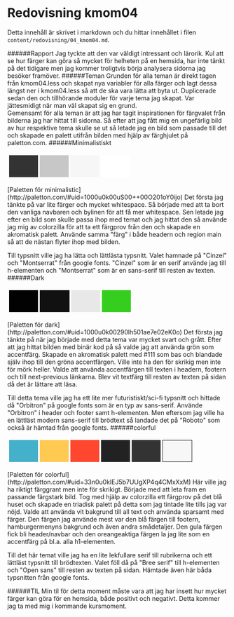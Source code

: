 ---
---
Redovisning kmom04
=========================

Detta innehåll är skrivet i markdown och du hittar innehållet i filen `content/redovisning/04_kmom04.md`.

######Rapport
Jag tyckte att den var väldigt intressant och lärorik. Kul att se hur färger kan göra så mycket för helheten på en hemsida, har inte tänkt på det tidigare men jag kommer troligtvis börja analysera sidorna jag besöker framöver.
######Teman
Grunden för alla teman är direkt tagen från kmom04.less och skapat nya variabler för alla färger och lagt dessa längst ner i kmom04.less så att de ska vara lätta att byta ut. Duplicerade sedan den och tillhörande moduler för varje tema jag skapat. Var jättesmidigt när man väl skapat sig en grund.  
Gemensamt för alla teman är att jag har tagit inspirationen för färgvalet från bilderna jag har hittat till sidorna. Så efter att jag fått mig en ungefärlig bild av hur respektive tema skulle se ut så letade jag en bild som passade till det och skapade en palett utifrån bilden med hjälp av färghjulet på paletton.com.
######Minimalistiskt
<table style="border-spacing: 4px; border-collapse: separate">
<tr>
<td style="height: 50px; width: 50px; background-color: #333333">
<td style="height: 50px; width: 50px; background-color: #c7c7c7">
<td style="height: 50px; width: 50px; background-color: #f6f6f6">
<td style="height: 50px; width: 50px;  background-color: #FFFFFF">
</tr>
</table>
[Paletten för minimalistic](http://paletton.com/#uid=1000u0k00uS00++00O201oY0ijo)  
Det första jag tänkte på var lite färger och mycket whitespace. Så började med att ta bort den vanliga navbaren och bylinen för att få mer whitespace. Sen letade jag efter en bild som skulle passa ihop med temat och jag hittat den så använde jag mig av colorzilla för att ta ett färgprov från den och skapade en akromatisk palett. Använde samma "färg" i både headern och region main så att de nästan flyter ihop med bilden.

Till typsnitt ville jag ha lätta och lättlästa  typsnitt. Valet hamnade på "Cinzel" och "Montserrat" från google fonts. "Cinzel" som är en serif använde jag till h-elementen och "Montserrat" som är en sans-serif till resten av texten.
######Dark
<table style="border-spacing: 4px; border-collapse: separate">
<tr>
<td style="height: 50px; width: 50px; background-color: #030202">
<td style="height: 50px; width: 50px; background-color: #111111; border: 1px solid">
<td style="height: 50px; width: 50px; background-color: #e8e8e8">
<td style="height: 50px; width: 50px; background-color: #36ce1e">
</tr>
</table>
[Paletten för dark](http://paletton.com/#uid=1000u0k00290lh501ae7e02eK0o)  
Det första jag tänkte på när jag började med detta tema var mycket svart och grått. Efter att jag hittat bilden med binär kod på så valde jag att använda grön som accentfärg. Skapade en akromatisk palett med #111 som bas och blandade själv ihop till den gröna accentfärgen. Ville inte ha den för skrikig men inte för mörk heller.
Valde att använda accentfärgen till texten i headern, footern och till next-previous länkarna. Blev vit textfärg till resten av texten på sidan då det är lättare att läsa.

Till detta tema ville jag ha ett lite mer futuristiskt/sci-fi typsnitt och hittade då "Orbitron" på google fonts som är en typ av sans-serif. Använde "Orbitron" i header och footer samt h-elementen. Men eftersom jag ville ha en lättläst modern sans-serif till brödtext så landade det på "Roboto" som också är hämtad från google fonts.
######colorful
<table style="border-spacing: 4px; border-collapse: separate">
<tr>
<td style="height: 50px; width: 50px; background-color: #45b0c9">
<td style="height: 50px; width: 50px; background-color: #ffca52">
<td style="height: 50px; width: 50px; background-color: #ff472f">
<td style="height: 50px; width: 50px; background-color: #222222">
<td style="height: 50px; width: 50px; background-color: #333333">
<td style="height: 50px; width: 50px; background-color: #f7f7f7; border: 1px solid">
</tr>
</table>
[Paletten för colorful](http://paletton.com/#uid=33n0u0klEJ5b7UUgXP4q4CMxXxM)  
Här ville jag ha riktigt färggrant men inte för skrikigt. Började med att leta fram en passande färgstark bild. Tog med hjälp av colorzilla ett färgprov på det blå huset och skapade en triadisk palett på detta som jag tintade lite tills jag var nöjd.
Valde att använda vit bakgrund till all text och använda sparsamt med färger. Den färgen jag använde mest var den blå färgen till footern, hamburgermenyns bakgrund och även andra smådetaljer. Den gula färgen fick bli header/navbar och den oreangeaktiga färgen la jag lite som en accentfärg på bl.a. alla h1-elementen.

Till det här temat ville jag ha en lite lekfullare serif till rubrikerna och ett lättläst typsnitt till brödtexten.
Valet föll då på "Bree serif" till h-elementen och "Open sans" till resten av texten på sidan. Hämtade även här båda typsnitten från google fonts.

######TIL
Min til för detta moment måste vara att jag har insett hur mycket färger kan göra för en hemsida, både positivt och negativt. Detta kommer jag ta med mig i kommande kursmoment.
